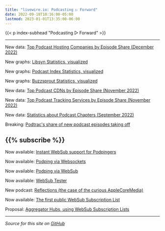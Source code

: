 ```yaml
---
title: "livewire.io: Podcasting ▷ Forward"
date: 2022-09-18T18:16:00-05:00
lastmod: 2023-01-01T13:35:00-06:00
---
```


{{< p index-subhead "Podcasting ▷ Forward" >}}

---

New data: [Top Podcast Hosting Companies by Episode Share (December 2022)](/podcast-hosts-by-episode-share)

New graphs: [Libsyn Statistics, visualized](/libsyn-stats-visualized)

New graphs: [Podcast Index Statistics, visualized](/podcast-index-stats-visualized)

New graphs: [Buzzsprout Statistics, visualized](/buzzsprout-stats-visualized)

New data: [Top Podcast CDNs by Episode Share (November 2022)](/podcast-cdns-by-episode-share)

New data: [Top Podcast Tracking Services by Episode Share (November 2022)](/podcast-trackers-by-episode-share)

New data: [Statistics about Podcast Chapters (September 2022)](/podcast-chapters-stats)

Breaking: [Podtrac's share of new podcast episodes taking off](/podtrac-share-of-new-episodes-taking-off)

{{% subscribe %}}
---

Now available: [Instant WebSub support for Podpingers](/instant-websub-for-podpingers)

Now available: [Podping via Websockets](/podping-via-websockets)

Now available: [Podping via WebSub](/podping-via-websub)

Now available: [WebSub Tester](/websub-tester)

New podcast: [Reflections (the case of the curious AppleCoreMedia)](/new-podcast-reflections)

Now available: [The first public WebSub Subscription List](/first-public-subscription-list)

Proposal: [Aggregator Hubs, using WebSub Subscription Lists](/aggregator-hubs)

---

*Source for this site on [GitHub](https://github.com/skymethod/livewire-web)*
